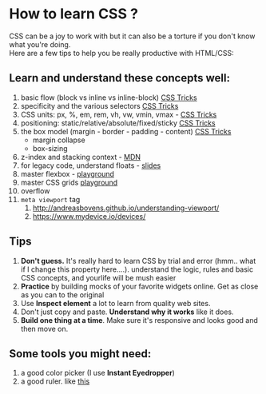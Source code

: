 # How to learn CSS ?

CSS can be a joy to work with but it can also be a torture if you don't know what you're doing.  
Here are a few tips to help you be really productive with HTML/CSS:

## Learn and understand these concepts well:
1. basic flow (block vs inline vs inline-block) [CSS Tricks](https://css-tricks.com/almanac/properties/d/display/)
1. specificity and the various selectors [CSS Tricks](https://css-tricks.com/specifics-on-css-specificity/)
1. CSS units: px, %, em, rem, vh, vw, vmin, vmax - [CSS Tricks](https://css-tricks.com/the-lengths-of-css/)
1. positioning: static/relative/absolute/fixed/sticky [CSS Tricks](https://css-tricks.com/absolute-relative-fixed-positioining-how-do-they-differ/)
1. the box model (margin - border - padding - content) [CSS Tricks](https://css-tricks.com/the-css-box-model/)
    - margin collapse
    - box-sizing
1. z-index and stacking context - [MDN](https://mzl.la/2uqbKCl)
1. for legacy code, understand floats - [slides](http://slides.com/gabimor/understanding-css-float#/)
1. master flexbox - [playground](http://the-echoplex.net/flexyboxes/)
1. master CSS grids [playground](https://mozilladevelopers.github.io/playground/)
1. overflow
1. `meta viewport` tag
    1. http://andreasbovens.github.io/understanding-viewport/ 
    1. https://www.mydevice.io/devices/ 

## Tips
1. **Don't guess.** It's really hard to learn CSS by trial and error (hmm.. what if I change this property here....). understand the logic, rules and basic CSS concepts, and yourlife will be mush easier
1. **Practice** by building mocks of your favorite widgets online. Get as close as you can to the original
1. Use **Inspect element** a lot to learn from quality web sites.
1. Don't just copy and paste. **Understand why it works** like it does.
1. **Build one thing at a time**. Make sure it's responsive and looks good and then move on.

## Some tools you might need:
1. a good color picker (I use **Instant Eyedropper**)
1. a good ruler. like [this](http://www.arulerforwindows.com/index.html)
